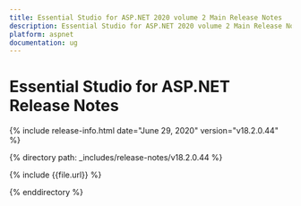 ```yaml
---
title: Essential Studio for ASP.NET 2020 volume 2 Main Release Notes  
description: Essential Studio for ASP.NET 2020 volume 2 Main Release Notes  
platform: aspnet
documentation: ug
---
```


# Essential Studio for ASP.NET  Release Notes  

{% include release-info.html date="June 29, 2020"  version="v18.2.0.44" %} 


{% directory path: _includes/release-notes/v18.2.0.44 %}

{% include {{file.url}} %}

{% enddirectory %}